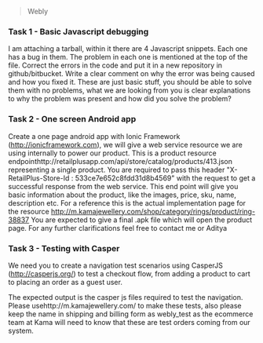 > Webly 

### Task 1 - Basic Javascript debugging

I am attaching a tarball, within it there are 4 Javascript snippets. Each one has a bug in them. The problem in each one is mentioned at the top of the file. Correct the errors in the code and put it in a new repository in github/bitbucket. Write a clear comment on why the error was being caused and how you fixed it.
These are just basic stuff, you should be able to solve them with no problems, what we are looking from you is clear explanations to why the problem was present and how did you solve the problem?


### Task 2 - One screen Android app

Create a one page android app with Ionic Framework (http://ionicframework.com), we will give a web service resource we are using internally to power our product. This is a product resource endpointhttp://retailplusapp.com/api/store/catalog/products/413.json representing a single product. You are required to pass this header "X-RetailPlus-Store-Id : 533ce7e652c8fdd31d8b4569" with the request to get a successful response from the web service. 
This end point will give you basic information about the product, like the images, price, sku, name, description etc. For a reference this is the actual implementation page for the resource http://m.kamajewellery.com/shop/category/rings/product/ring-38837
You are expected to give a final .apk file which will open the product page. For any further clarifications feel free to contact me or Aditya


### Task 3 - Testing with Casper

We need you to create a navigation test scenarios using CasperJS (http://casperjs.org/) to test a checkout flow, from adding a product to cart to placing an order as a guest user.

The expected output is the casper js files required to test the navigation. Please usehttp://m.kamajewellery.com/ to make these tests, also please keep the name in shipping and billing form as webly_test as the ecommerce team at Kama will need to know that these are test orders coming from our system.
